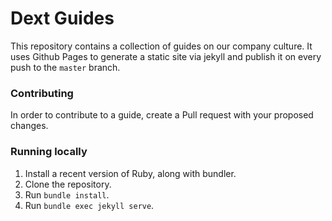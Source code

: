 # Dext Guides

This repository contains a collection of guides on our company culture. It uses Github Pages to
generate a static site via jekyll and publish it on every push to the `master` branch.

### Contributing

In order to contribute to a guide, create a Pull request with your proposed changes.

### Running locally

1. Install a recent version of Ruby, along with bundler.
1. Clone the repository.
1. Run `bundle install`.
1. Run `bundle exec jekyll serve`.
